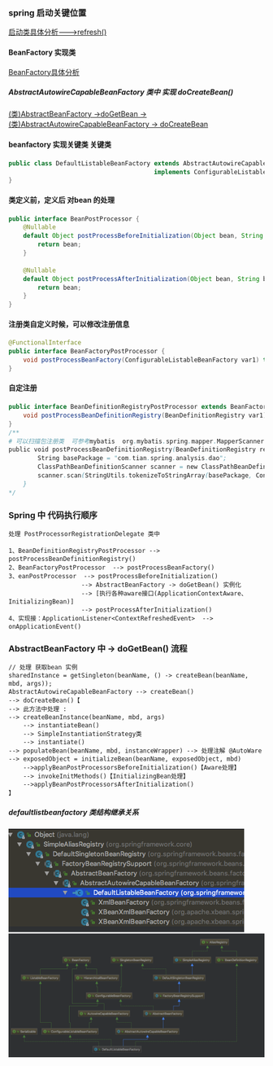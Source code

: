 ### spring 启动关键位置
[启动类具体分析--->refresh()](refresh.md)

#### BeanFactory 实现类
[BeanFactory具体分析](beanfactory.md)
#####  AbstractAutowireCapableBeanFactory 类中 实现 doCreateBean()
[(类)AbstractBeanFactory ->doGetBean -> (类)AbstractAutowireCapableBeanFactory -> doCreateBean](createbean.md)


#### beanfactory 实现关键类 关键类
```java
public class DefaultListableBeanFactory extends AbstractAutowireCapableBeanFactory 
                                        implements ConfigurableListableBeanFactory, BeanDefinitionRegistry, Serializable {
}
```

#### 类定义前，定义后  对bean 的处理
```java
public interface BeanPostProcessor {
    @Nullable
    default Object postProcessBeforeInitialization(Object bean, String beanName) throws BeansException {
        return bean;
    }

    @Nullable
    default Object postProcessAfterInitialization(Object bean, String beanName) throws BeansException {
        return bean;
    }
}
```

#### 注册类自定义时候，可以修改注册信息
```java
@FunctionalInterface
public interface BeanFactoryPostProcessor {
    void postProcessBeanFactory(ConfigurableListableBeanFactory var1) throws BeansException;
}
```

#### 自定注册
```java
public interface BeanDefinitionRegistryPostProcessor extends BeanFactoryPostProcessor {
    void postProcessBeanDefinitionRegistry(BeanDefinitionRegistry var1) throws BeansException;
}
/**
# 可以扫描包注册类  可参考mybatis  org.mybatis.spring.mapper.MapperScannerConfigurer 类
public void postProcessBeanDefinitionRegistry(BeanDefinitionRegistry registry) throws BeansException {
        String basePackage = "com.tian.spring.analysis.dao";
        ClassPathBeanDefinitionScanner scanner = new ClassPathBeanDefinitionScanner(registry);
        scanner.scan(StringUtils.tokenizeToStringArray(basePackage, ConfigurableApplicationContext.CONFIG_LOCATION_DELIMITERS));
    }
*/

```

### Spring 中 代码执行顺序
```text
处理 PostProcessorRegistrationDelegate 类中 

1、BeanDefinitionRegistryPostProcessor --> postProcessBeanDefinitionRegistry()
2、BeanFactoryPostProcessor  --> postProcessBeanFactory()
3、eanPostProcessor  --> postProcessBeforeInitialization() 
                    --> AbstractBeanFactory -> doGetBean() 实例化  
                    --> [执行各种aware接口(ApplicationContextAware、InitializingBean)]
                    --> postProcessAfterInitialization()
4、实现接：ApplicationListener<ContextRefreshedEvent>  --> onApplicationEvent()

```

### AbstractBeanFactory 中 -> doGetBean() 流程
```text
// 处理 获取bean 实例
sharedInstance = getSingleton(beanName, () -> createBean(beanName, mbd, args));
AbstractAutowireCapableBeanFactory --> createBean() 
--> doCreateBean()【
--> 此方法中处理 :
--> createBeanInstance(beanName, mbd, args) 
    --> instantiateBean() 
    --> SimpleInstantiationStrategy类 
    --> instantiate()
--> populateBean(beanName, mbd, instanceWrapper) --> 处理注解 @AutoWare
--> exposedObject = initializeBean(beanName, exposedObject, mbd) 
    -->applyBeanPostProcessorsBeforeInitialization()【Aware处理】 
    --> invokeInitMethods()【InitializingBean处理】 
    -->applyBeanPostProcessorsAfterInitialization()
】

```


##### defaultlistbeanfactory 类结构继承关系 
![defaultlistbeanfactory.jpg](img/defaultlistbeanfactory.jpg)
![tuopu-defaultlistbeanfactory.jpg](img/tuopu-defaultlistbeanfactory.jpg)

